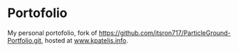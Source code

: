 # Portofolio

My personal portofolio, fork of https://github.com/itsron717/ParticleGround-Portfolio.git, hosted at www.kpatelis.info.